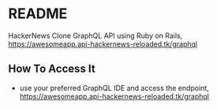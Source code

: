 # README

HackerNews Clone GraphQL API using Ruby on Rails, https://awesomeapp.api-hackernews-reloaded.tk/graphql

## How To Access It
 - use your preferred GraphQL IDE and access the endpoint, https://awesomeapp.api-hackernews-reloaded.tk/graphql
